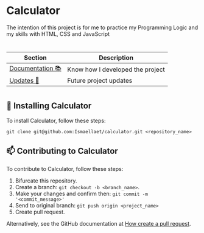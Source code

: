 # Calculator

The intention of this project is for me to practice my Programming Logic and my skills with HTML, CSS and JavaScript
# 
|   Section  | Description |
|   --------- | ------
|   [Documentation 📚](./Documentation.md) | Know how I developed the project |
|   [Updates 🏁](./Updates.md) | Future project updates |
# 
## 🚀 Installing Calculator

To install Calculator, follow these steps:

```
git clone git@github.com:Ismaellaet/calculator.git <repository_name>
```
## 📫 Contributing to Calculator
To contribute to Calculator, follow these steps:

1. Bifurcate this repository.
2. Create a branch: `git checkout -b <branch_name>`.
3. Make your changes and confirm then: `git commit -m '<commit_message>'`
4. Send to original branch: `git push origin <project_name>`
5. Create pull request.

Alternatively, see the GitHub documentation at [How create a pull request](https://help.github.com/en/github/collaborating-with-issues-and-pull-requests/creating-a-pull-request).